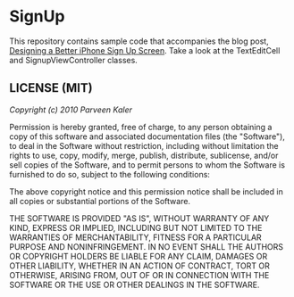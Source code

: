 SignUp
===
This repository contains sample code that accompanies the blog post, [Designing a Better iPhone Sign Up Screen](http://parveenkaler.com/2010/07/26/designing-a-better-iphone-signin-screen/).  Take a look at the TextEditCell and SignupViewController classes.

LICENSE (MIT)
---

_Copyright (c) 2010 Parveen Kaler_

Permission is hereby granted, free of charge, to any person obtaining
a copy of this software and associated documentation files (the
"Software"), to deal in the Software without restriction, including
without limitation the rights to use, copy, modify, merge, publish,
distribute, sublicense, and/or sell copies of the Software, and to
permit persons to whom the Software is furnished to do so, subject to
the following conditions:

The above copyright notice and this permission notice shall be included
in all copies or substantial portions of the Software.

THE SOFTWARE IS PROVIDED "AS IS", WITHOUT WARRANTY OF ANY KIND,
EXPRESS OR IMPLIED, INCLUDING BUT NOT LIMITED TO THE WARRANTIES OF
MERCHANTABILITY, FITNESS FOR A PARTICULAR PURPOSE AND NONINFRINGEMENT.
IN NO EVENT SHALL THE AUTHORS OR COPYRIGHT HOLDERS BE LIABLE FOR ANY
CLAIM, DAMAGES OR OTHER LIABILITY, WHETHER IN AN ACTION OF CONTRACT,
TORT OR OTHERWISE, ARISING FROM, OUT OF OR IN CONNECTION WITH THE
SOFTWARE OR THE USE OR OTHER DEALINGS IN THE SOFTWARE.
